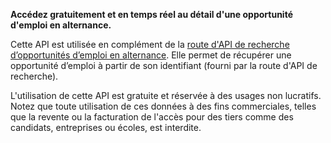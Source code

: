 **Accédez gratuitement et en temps réel au détail d'une opportunité d'emploi en alternance.**

Cette API est utilisée en complément de la [route d'API de recherche d’opportunités d’emploi en alternance](https://api.apprentissage.beta.gouv.fr/fr/explorer/recherche-offre). Elle permet de récupérer une opportunité d’emploi à partir de son identifiant (fourni par la route d'API de recherche).

L'utilisation de cette API est gratuite et réservée à des usages non lucratifs. Notez que toute utilisation de ces données à des fins commerciales, telles que la revente ou la facturation de l'accès pour des tiers comme des candidats, entreprises ou écoles, est interdite.
